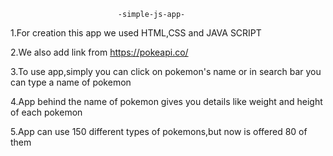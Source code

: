                             -simple-js-app-

1.For creation this app we used HTML,CSS and JAVA SCRIPT

2.We also add link from https://pokeapi.co/

3.To use app,simply you can click on pokemon's name or in search bar you can type a name of pokemon

4.App behind the name of pokemon gives you details like weight and height of each pokemon

5.App can use 150 different types of pokemons,but now is offered 80 of them
